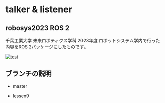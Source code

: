 # talker & listener
## robosys2023 ROS 2
千葉工業大学 未来ロボティクス学科 2023年度 ロボットシステム学内で行った内容をROS 2パッケージにしたものです。

[![test](https://github.com/kentotutui/robosys2023_ROS-2/actions/workflows/test.yml/badge.svg)](https://github.com/kentotutui/robosys2023_ROS-2/actions/workflows/test.yml)

## ブランチの説明
  * master

  * lessen9